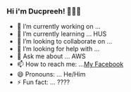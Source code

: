 ### Hi i'm Ducpreeh! 👋👋👋



- 🔭 I’m currently working on ...
- 🌱 I’m currently learning ... HUS
- 👯 I’m looking to collaborate on ...
- 🤔 I’m looking for help with ...
- 💬 Ask me about ... AWS
- 📫 How to reach me: ...[My Facebook](https://www.facebook.com/ducpreehl)
- 😄 Pronouns: ... He/Him
- ⚡ Fun fact: ... ????

